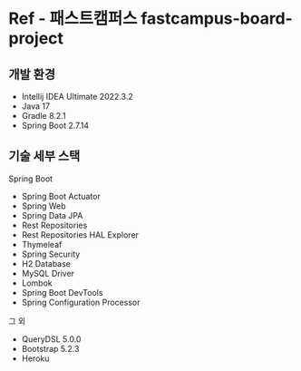 # Ref - 패스트캠퍼스 fastcampus-board-project

## 개발 환경

* Intellij IDEA Ultimate 2022.3.2
* Java 17
* Gradle 8.2.1
* Spring Boot 2.7.14

## 기술 세부 스택

Spring Boot

* Spring Boot Actuator
* Spring Web
* Spring Data JPA
* Rest Repositories
* Rest Repositories HAL Explorer
* Thymeleaf
* Spring Security
* H2 Database
* MySQL Driver
* Lombok
* Spring Boot DevTools
* Spring Configuration Processor

그 외

* QueryDSL 5.0.0
* Bootstrap 5.2.3
* Heroku
